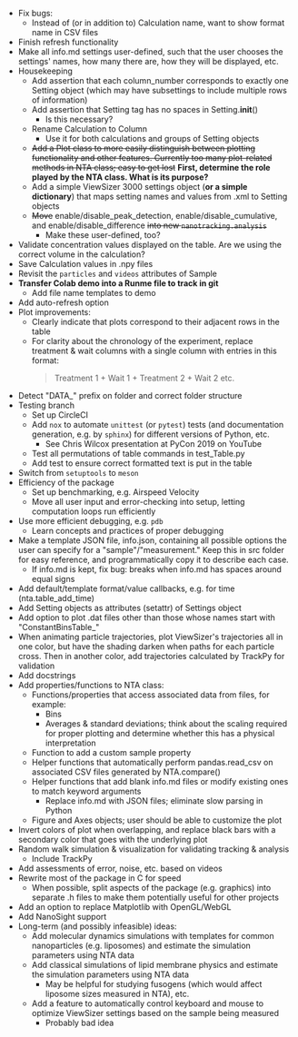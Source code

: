 - Fix bugs:
  - Instead of (or in addition to) Calculation name, want to show format name in CSV files
- Finish refresh functionality
- Make all info.md settings user-defined, such that the user chooses the settings' names, how many there are, how they will be displayed, etc.
- Housekeeping
  - Add assertion that each column_number corresponds to exactly one Setting object (which may have subsettings to include multiple rows of information)
  - Add assertion that Setting tag has no spaces in Setting.__init__()
    - Is this necessary?
  - Rename Calculation to Column
    - Use it for both calculations and groups of Setting objects
  - ~~Add a Plot class to more easily distinguish between plotting functionality and other features. Currently too many plot-related methods in NTA class; easy to get lost~~ **First, determine the role played by the NTA class. What is its purpose?**
  - Add a simple ViewSizer 3000 settings object (**or a simple dictionary**) that maps setting names and values from .xml to Setting objects
  - ~~Move~~ enable/disable_peak_detection, enable/disable_cumulative, and enable/disable_difference ~~into new `nanotracking.analysis`~~
    - Make these user-defined, too?
- Validate concentration values displayed on the table. Are we using the correct volume in the calculation?
- Save Calculation values in .npy files
- Revisit the `particles` and `videos` attributes of Sample
- **Transfer Colab demo into a Runme file to track in git**
  - Add file name templates to demo
- Add auto-refresh option
- Plot improvements:
  - Clearly indicate that plots correspond to their adjacent rows in the table
  - For clarity about the chronology of the experiment, replace treatment & wait columns with a single column with entries in this format:
    > Treatment 1 +
    > Wait 1 +
    > Treatment 2 +
    > Wait 2
    > etc.
- Detect "DATA_" prefix on folder and correct folder structure
- Testing branch
  - Set up CircleCI
  - Add `nox` to automate `unittest` (or `pytest`) tests (and documentation generation, e.g. by `sphinx`) for different versions of Python, etc.
    - See Chris Wilcox presentation at PyCon 2019 on YouTube
  - Test all permutations of table commands in test_Table.py
  - Add test to ensure correct formatted text is put in the table
- Switch from `setuptools` to `meson`
- Efficiency of the package
  - Set up benchmarking, e.g. Airspeed Velocity
  - Move all user input and error-checking into setup, letting computation loops run efficiently
- Use more efficient debugging, e.g. `pdb`
  - Learn concepts and practices of proper debugging
- Make a template JSON file, info.json, containing all possible options the user can specify for a "sample"/"measurement." Keep this in src folder for easy reference, and programmatically copy it to describe each case.
  - If info.md is kept, fix bug: breaks when info.md has spaces around equal signs
- Add default/template format/value callbacks, e.g. for time (nta.table_add_time)
- Add Setting objects as attributes (setattr) of Settings object
- Add option to plot .dat files other than those whose names start with "ConstantBinsTable_"
- When animating particle trajectories, plot ViewSizer's trajectories all in one color, but have the shading darken when paths for each particle cross. Then in another color, add trajectories calculated by TrackPy for validation
- Add docstrings
- Add properties/functions to NTA class:
  - Functions/properties that access associated data from files, for example:
    - Bins
    - Averages & standard deviations; think about the scaling required for proper plotting and determine whether this has a physical interpretation
  - Function to add a custom sample property
  - Helper functions that automatically perform pandas.read_csv on associated CSV files generated by NTA.compare()
  - Helper functions that add blank info.md files or modify existing ones to match keyword arguments
    - Replace info.md with JSON files; eliminate slow parsing in Python
  - Figure and Axes objects; user should be able to customize the plot
- Invert colors of plot when overlapping, and replace black bars with a secondary color that goes with the underlying plot
- Random walk simulation & visualization for validating tracking & analysis
  - Include TrackPy
- Add assessments of error, noise, etc. based on videos
- Rewrite most of the package in C for speed
  - When possible, split aspects of the package (e.g. graphics) into separate .h files to make them potentially useful for other projects
- Add an option to replace Matplotlib with OpenGL/WebGL
- Add NanoSight support
- Long-term (and possibly infeasible) ideas:
  - Add molecular dynamics simulations with templates for common nanoparticles (e.g. liposomes) and estimate the simulation parameters using NTA data
  - Add classical simulations of lipid membrane physics and estimate the simulation parameters using NTA data
    - May be helpful for studying fusogens (which would affect liposome sizes measured in NTA), etc.
  - Add a feature to automatically control keyboard and mouse to optimize ViewSizer settings based on the sample being measured
    - Probably bad idea